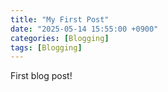 ```yaml
---
title: "My First Post"
date: "2025-05-14 15:55:00 +0900"
categories: [Blogging]
tags: [Blogging]
---
```


First blog post!
